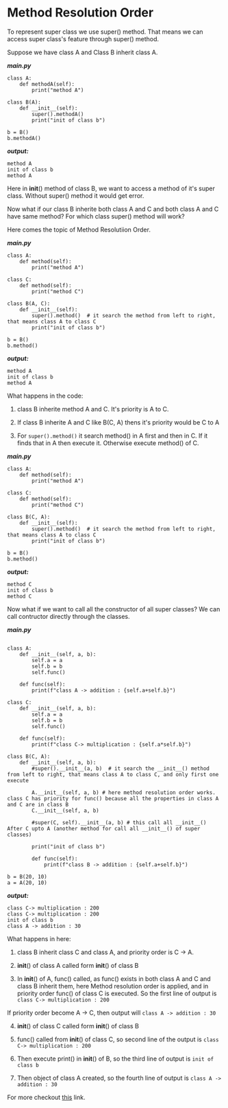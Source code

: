 # Method Resolution Order

To represent super class we use super() method. That means we can access super class's feature through super() method.

Suppose we have class A and Class B inherit class A.

***main.py***
```
class A:
	def methodA(self):
		print("method A")

class B(A): 
	def __init__(self):
		super().methodA()
		print("init of class b")

b = B()
b.methodA()
```

***output:***
```
method A
init of class b
method A
```

Here in __init__() method of class B, we want to access a method of it's super class. Without super() method it would get error. 


Now what if our class B inherite both class A and C and both class A and C have same method? For which class super() method will work?

Here comes the topic of Method Resolutiion Order.

***main.py***
```
class A:
	def method(self):
		print("method A")

class C:
	def method(self):
		print("method C")

class B(A, C): 
	def __init__(self):
		super().method()  # it search the method from left to right, that means class A to class C
		print("init of class b")

b = B()
b.method()
```
***output:***
```
method A
init of class b
method A
```

What happens in the code:

1. class B inherite method A and C. It's priority is A to C.

2. If class B inherite A and C like B(C, A) thens it's priority would be C to A

3. For `super().method()` it search method() in A first and then in C. If it finds that in A then execute it. Otherwise execute method() of C.


***main.py***
```
class A:
	def method(self):
		print("method A")

class C:
	def method(self):
		print("method C")

class B(C, A): 
	def __init__(self):
		super().method()  # it search the method from left to right, that means class A to class C
		print("init of class b")

b = B()
b.method()
```
***output:***
```
method C
init of class b
method C
```

Now what if we want to call all the constructor of all super classes? We can call contructor directly through the classes.

***main.py***
```

class A:
	def __init__(self, a, b):
		self.a = a
		self.b = b
		self.func()

	def func(self):
		print(f"class A -> addition : {self.a+self.b}")

class C:
	def __init__(self, a, b):
		self.a = a
		self.b = b
		self.func()

	def func(self):
		print(f"class C-> multiplication : {self.a*self.b}")

class B(C, A): 
	def __init__(self, a, b):
		#super().__init__(a, b)  # it search the __init__() method from left to right, that means class A to class C, and only first one execute

		A.__init__(self, a, b) # here method resolution order works. class C has priority for func() because all the properties in class A and C are in class B 
		C.__init__(self, a, b)

		#super(C, self).__init__(a, b) # this call all __init__() After C upto A (another method for call all __init__() of super classes)

		print("init of class b")

		def func(self):
			print(f"class B -> addition : {self.a+self.b}")

b = B(20, 10)
a = A(20, 10)
```
***output:***
```
class C-> multiplication : 200
class C-> multiplication : 200
init of class b
class A -> addition : 30
```

What happens in here:

1. class B inherit class C and class A, and priority order is C -> A.

2. __init__() of class A called form __init__() of class B

3. In __init__() of A, func() called, as func() exists in both class A and C and class B inherit them, here Method resolution order is applied, and in priority order func() of class C is executed. So the first line of output is `class C-> multiplication : 200`

If priority order become A -> C, then output will `class A -> addition : 30`

4. __init__() of class C called form __init__() of class B

5. func() called from __init__() of class C, so second line of the output is `class C-> multiplication : 200` 

6. Then execute print() in __init__() of B, so the third line of output is `init of class b`

7. Then object of class A created, so the fourth line of output is `class A -> addition : 30`


For more checkout <a href="https://stackoverflow.com/questions/9575409/calling-parent-class-init-with-multiple-inheritance-whats-the-right-way">this</a> link.
